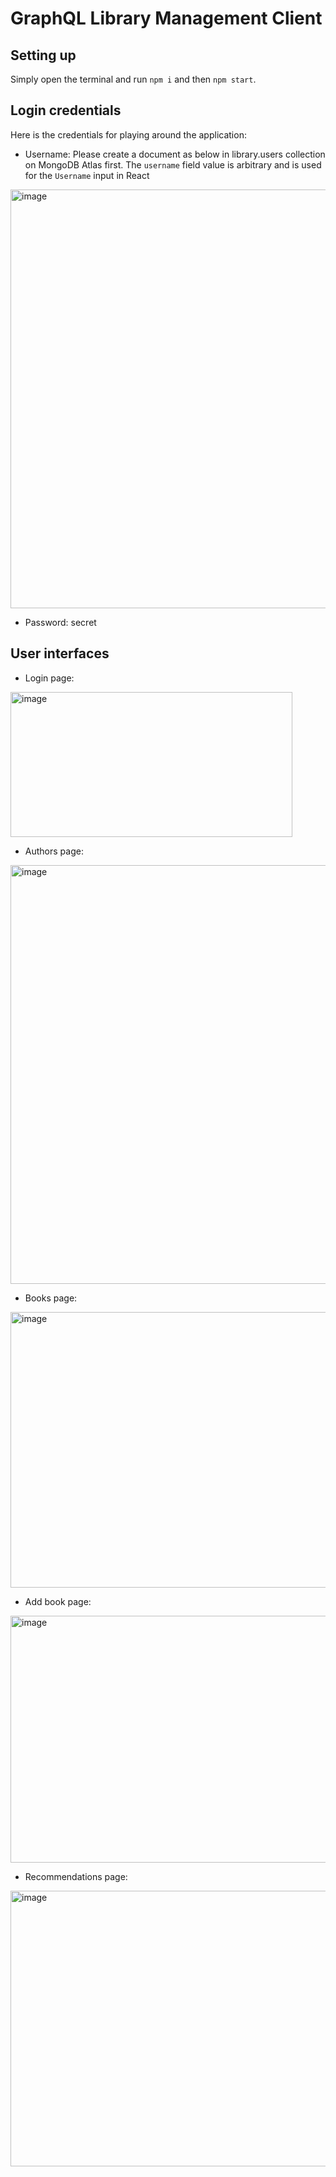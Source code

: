 # GraphQL Library Management Client
## Setting up
Simply open the terminal and run `npm i` and then `npm start`.
## Login credentials
Here is the credentials for playing around the application:
- Username: Please create a document as below in library.users collection on MongoDB Atlas first. The `username` field value is arbitrary and is used for the `Username` input in React
<img width="1177" height="670" alt="image" src="https://github.com/user-attachments/assets/f5fa8095-22e8-4f29-a339-4e35a19c2dde" />

- Password: secret
## User interfaces
- Login page:
<img width="451" height="232" alt="image" src="https://github.com/user-attachments/assets/7a07bd83-e5af-47dc-a88d-1759ea9ec62a" />

- Authors page:
<img width="999" height="670" alt="image" src="https://github.com/user-attachments/assets/02d438da-ea95-4004-9161-328a5164c338" />

- Books page:
<img width="1034" height="441" alt="image" src="https://github.com/user-attachments/assets/72c75b3a-e732-486c-883b-6bf75512f1f3" />

- Add book page:
<img width="673" height="395" alt="image" src="https://github.com/user-attachments/assets/e716c64a-bc1a-403b-9ca6-e119096e0472" />

- Recommendations page:
<img width="1088" height="441" alt="image" src="https://github.com/user-attachments/assets/af2b504b-212b-42f5-a26b-1448ee53aeed" />
